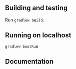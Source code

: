 ## Building and testing

Run `gradlew build`.

## Running on localhost

`gradlew bootRun`

## Documentation

